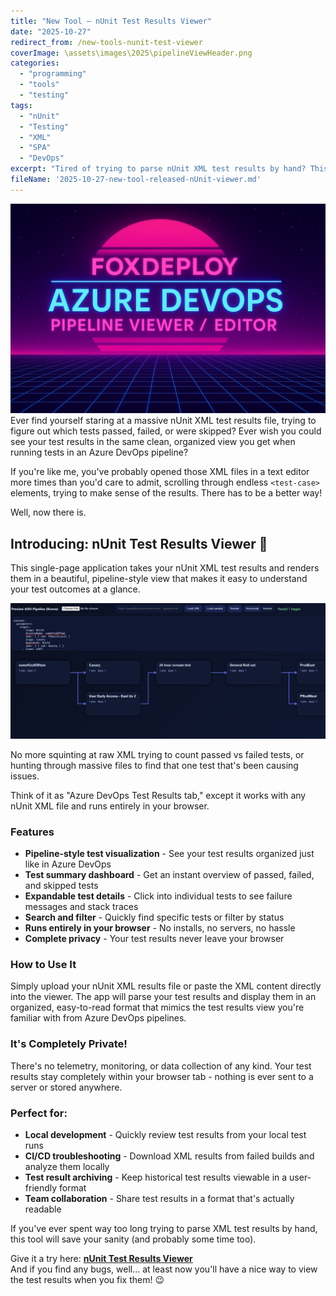 ```yaml
---
title: "New Tool – nUnit Test Results Viewer"
date: "2025-10-27"
redirect_from: /new-tools-nunit-test-viewer
coverImage: \assets\images\2025\pipelineViewHeader.png
categories:
  - "programming"
  - "tools"
  - "testing"
tags:
  - "nUnit"
  - "Testing"
  - "XML"
  - "SPA"
  - "DevOps"
excerpt: "Tired of trying to parse nUnit XML test results by hand? This new single-page application renders your test results in a clean, pipeline-style view that makes it easy to understand your test outcomes at a glance."
fileName: '2025-10-27-new-tool-released-nUnit-viewer.md'
---
```


![](../assets/images/2025/pipelineViewHeader.png)
Ever find yourself staring at a massive nUnit XML test results file, trying to figure out which tests passed, failed, or were skipped? Ever wish you could see your test results in the same clean, organized view you get when running tests in an Azure DevOps pipeline?

If you're like me, you've probably opened those XML files in a text editor more times than you'd care to admit, scrolling through endless `<test-case>` elements, trying to make sense of the results. There has to be a better way!

Well, now there is.

## Introducing: **nUnit Test Results Viewer** 🎉

This single-page application takes your nUnit XML test results and renders them in a beautiful, pipeline-style view that makes it easy to understand your test outcomes at a glance.

![nUnit Test Results in a clean, organized view](<../assets/images/2025/pipelineView.png>)

No more squinting at raw XML trying to count passed vs failed tests, or hunting through massive files to find that one test that's been causing issues.

Think of it as "Azure DevOps Test Results tab," except it works with any nUnit XML file and runs entirely in your browser.

### Features
- **Pipeline-style test visualization** - See your test results organized just like in Azure DevOps
- **Test summary dashboard** - Get an instant overview of passed, failed, and skipped tests
- **Expandable test details** - Click into individual tests to see failure messages and stack traces
- **Search and filter** - Quickly find specific tests or filter by status
- **Runs entirely in your browser** - No installs, no servers, no hassle
- **Complete privacy** - Your test results never leave your browser


### How to Use It
Simply upload your nUnit XML results file or paste the XML content directly into the viewer. The app will parse your test results and display them in an organized, easy-to-read format that mimics the test results view you're familiar with from Azure DevOps pipelines.

### It's Completely Private!
There's no telemetry, monitoring, or data collection of any kind. Your test results stay completely within your browser tab - nothing is ever sent to a server or stored anywhere.

### Perfect for:
- **Local development** - Quickly review test results from your local test runs
- **CI/CD troubleshooting** - Download XML results from failed builds and analyze them locally
- **Test result archiving** - Keep historical test results viewable in a user-friendly format
- **Team collaboration** - Share test results in a format that's actually readable

If you've ever spent way too long trying to parse XML test results by hand, this tool will save your sanity (and probably some time too).

Give it a try here: **[nUnit Test Results Viewer](https://www.foxdeploy.com/NUnitTestViewer/)**  
And if you find any bugs, well... at least now you'll have a nice way to view the test results when you fix them! 😉
